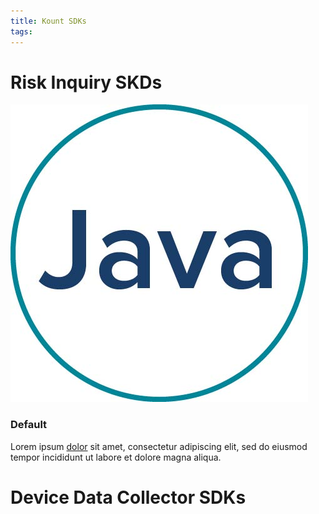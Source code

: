 ```yaml
---
title: Kount SDKs
tags: 
---
```


# Risk Inquiry SKDs

<div class="uk-card uk-card-default uk-card-body uk-width-1-2@m">
  <div class="uk-card-media-top">
                <img src="/uploads/Java logo@4x-50.jpg" alt="">
            </div>
    <h3 class="uk-card-title">Default</h3>
    <p>Lorem ipsum <a href="#">dolor</a> sit amet, consectetur adipiscing elit, sed do eiusmod tempor incididunt ut labore et dolore magna aliqua.</p>
</div>

# Device Data Collector SDKs

